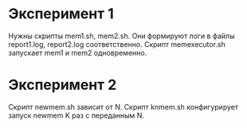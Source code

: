# Эксперимент 1
Нужны скрипты mem1.sh, mem2.sh. Они формируют логи в файлы report1.log, report2.log соответственно. Скрипт memexecutor.sh запускает mem1 и mem2 одновременно.

# Эксперимент 2
Скрипт newmem.sh зависит от N. Скрипт knmem.sh конфигурирует запуск newmem K раз с переданным N.